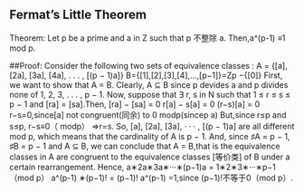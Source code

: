 ## Fermat’s Little Theorem

Theorem: Let p be a prime and a in Z such that p 不整除 a. Then,a^(p-1) ≡1 mod p.


##Proof:
Consider the following two sets of equivalence classes :
  A = {[a], [2a], [3a], [4a], . . . , [(p − 1)a]}
  B={[1],[2],[3],[4],...,[p−1]}=Zp −{[0]}
First, we want to show that A = B.
Clearly, A ⊆ B since p devides a and p divides none of 1, 2, 3, . . . , p − 1.
Now, suppose that ∃ r, s in N such that 1 ≤ r ≤ s ≤ p − 1 and [ra] = [sa].Then,
[ra] − [sa] = 0
r[a] − s[a] = 0
(r−s)[a] = 0
r−s=0,since[a] not congruent(同余) to 0 modp(sincep a)
But,since r≤p and s≤p, r−s≡0（ modp） ⇒r=s.
So, [a], [2a], [3a], · · · , [(p − 1)a] are all different mod p, which means that the cardinality of A is p − 1.
And, since ♯A = p − 1, ♯B = p − 1 and A ⊆ B, we can conclude that A = B,that is the equivalence classes in A are congruent to the equivalence classes [等价类] of B under a certain rearrangement.
Hence,
a∗2a∗3a∗···∗(p−1)a = 1∗2∗3∗···∗p−1 （mod p）
a^(p-1) ∗(p−1)! = (p−1)!
a^(p-1) =1,since (p−1)!不等于0（mod p）.
